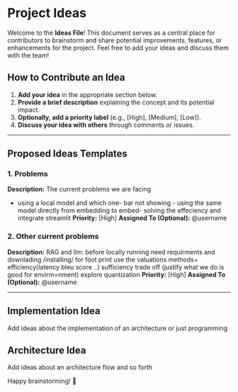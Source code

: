 # Project Ideas

Welcome to the **Ideas File**! This document serves as a central place for contributors to brainstorm and share potential improvements, features, or enhancements for the project. Feel free to add your ideas and discuss them with the team!

## How to Contribute an Idea
1. **Add your idea** in the appropriate section below.
2. **Provide a brief description** explaining the concept and its potential impact.
3. **Optionally, add a priority label** (e.g., [High], [Medium], [Low]).
4. **Discuss your idea with others** through comments or issues.

---

## Proposed Ideas Templates 
### 1. Problems
**Description:** The current problems we are facing
- using a local model and which one- bar not showing - using the same model directly from embedding to embed- solving the effeciency and integrate streamlit
**Priority:** [High]
**Assigned To (Optional):** @username

### 2. Other current problems
**Description:** RAG and llm: before locally running need requirments and downlading /installing/ for foot print use the valuations methods+ efficiency(latency bleu score ..) sufficiency trade off (justify what we do is good for envirm=nment) explore quantization
**Priority:** [High]
**Assigned To (Optional):** @username

---
## Implementation Idea

Add ideas about the implementation of an architecture or just programming

## Architecture Idea

Add ideas about an architecture flow and so forth

Happy brainstorming! 🚀

